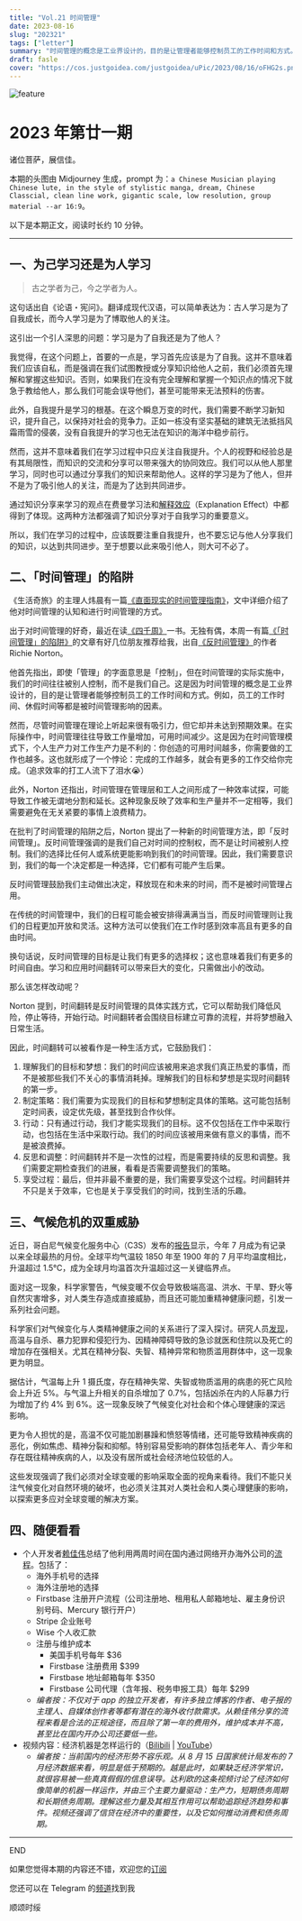 ```yaml
---
title: "Vol.21 时间管理"
date: 2023-08-16
slug: "202321"
tags: ["letter"]
summary: "时间管理的概念是工业界设计的，目的是让管理者能够控制员工的工作时间和方式。然而，时间管理往往导致工作量增加，可用时间减少。因此，Norton 提出了一种新的时间管理方法，即「反时间管理」，强调我们自己对时间的控制权，而不是让时间被别人控制。"
draft: fasle
cover: "https://cos.justgoidea.com/justgoidea/uPic/2023/08/16/oFHG2s.png"
---
```


![feature](https://cos.justgoidea.com/justgoidea/uPic/2023/08/16/oFHG2s.png)

# 2023 年第廿一期

诸位菩萨，展信佳。

本期的头图由 Midjourney 生成，prompt 为：`a Chinese Musician playing Chinese lute, in the style of stylistic manga, dream, Chinese Classcial, clean line work, gigantic scale, low resolution, group material --ar 16:9`。

以下是本期正文，阅读时长约 10 分钟。

---

## 一、为己学习还是为人学习

> 古之学者为己，今之学者为人。
>

这句话出自《论语・宪问》。翻译成现代汉语，可以简单表达为：古人学习是为了自我成长，而今人学习是为了博取他人的关注。

这引出一个引人深思的问题：学习是为了自我还是为了他人？

我觉得，在这个问题上，首要的一点是，学习首先应该是为了自我。这并不意味着我们应该自私，而是强调在我们试图教授或分享知识给他人之前，我们必须首先理解和掌握这些知识。否则，如果我们在没有完全理解和掌握一个知识点的情况下就急于教给他人，那么我们可能会误导他们，甚至可能带来无法预料的伤害。

此外，自我提升是学习的根基。在这个瞬息万变的时代，我们需要不断学习新知识，提升自己，以保持对社会的竞争力。正如一栋没有坚实基础的建筑无法抵挡风霜雨雪的侵袭，没有自我提升的学习也无法在知识的海洋中稳步前行。

然而，这并不意味着我们在学习过程中只应关注自我提升。个人的视野和经验总是有其局限性，而知识的交流和分享可以带来强大的协同效应。我们可以从他人那里学习，同时也可以通过分享我们的知识来帮助他人。这样的学习是为了他人，但并不是为了吸引他人的关注，而是为了达到共同进步。

通过知识分享来学习的观点在费曼学习法和[解释效应](https://36kr.com/p/1205562737741697)（Explanation Effect）中都得到了体现。这两种方法都强调了知识分享对于自我学习的重要意义。

所以，我们在学习的过程中，应该既要注重自我提升，也不要忘记与他人分享我们的知识，以达到共同进步。至于想要以此来吸引他人，则大可不必了。

## 二、「时间管理」的陷阱

《生活奇旅》的主理人炜晨有一篇[《直面现实的时间管理指南》](https://weichen.blog/time/)，文中详细介绍了他对时间管理的认知和进行时间管理的方式。

出于对时间管理的好奇，最近在读[《四千周》](https://book.douban.com/subject/36093214/)一书。无独有偶，本周一有篇[《「时间管理」的陷阱》](https://mp.weixin.qq.com/s/mR3fLD98u8TtUkIG2UtxCw)的文章有好几位朋友推荐给我，出自[《反时间管理》](https://book.douban.com/subject/36477189/)的作者 Richie Norton。

他首先指出，即使「管理」的字面意思是「控制」，但在时间管理的实际实施中，我们的时间往往被别人控制，而不是我们自己。这是因为时间管理的概念是工业界设计的，目的是让管理者能够控制员工的工作时间和方式。例如，员工的工作时间、休假时间等都是被时间管理影响的因素。

然而，尽管时间管理在理论上听起来很有吸引力，但它却并未达到预期效果。在实际操作中，时间管理往往导致工作量增加，可用时间减少。这是因为在时间管理模式下，个人生产力对工作生产力是不利的：你创造的可用时间越多，你需要做的工作也越多。这也就形成了一个悖论：完成的工作越多，就会有更多的工作交给你完成。（追求效率的打工人流下了泪水😭）

此外，Norton 还指出，时间管理在管理层和工人之间形成了一种效率试探，可能导致工作被无谓地分割和延长。这种现象反映了效率和生产量并不一定相等，我们需要避免在无关紧要的事情上浪费精力。

在批判了时间管理的陷阱之后，Norton 提出了一种新的时间管理方法，即「反时间管理」。反时间管理强调的是我们自己对时间的控制权，而不是让时间被别人控制。我们的选择比任何人或系统更能影响到我们的时间管理。因此，我们需要意识到，我们的每一个决定都是一种选择，它们都有可能产生后果。

反时间管理鼓励我们主动做出决定，释放现在和未来的时间，而不是被时间管理占用。

在传统的时间管理中，我们的日程可能会被安排得满满当当，而反时间管理则让我们的日程更加开放和灵活。这种方法可以使我们在工作时感到效率高且有更多的自由时间。

换句话说，反时间管理的目标是让我们有更多的选择权；这也意味着我们有更多的时间自由。学习和应用时间翻转可以带来巨大的变化，只需做出小的改动。

那么该怎样改动呢？

Norton 提到，时间翻转是反时间管理的具体实践方式，它可以帮助我们降低风险，停止等待，开始行动。时间翻转者会围绕目标建立可靠的流程，并将梦想融入日常生活。

因此，时间翻转可以被看作是一种生活方式，它鼓励我们：

1. 理解我们的目标和梦想：我们的时间应该被用来追求我们真正热爱的事情，而不是被那些我们不关心的事情消耗掉。理解我们的目标和梦想是实现时间翻转的第一步。
2. 制定策略：我们需要为实现我们的目标和梦想制定具体的策略。这可能包括制定时间表，设定优先级，甚至找到合作伙伴。
3. 行动：只有通过行动，我们才能实现我们的目标。这不仅包括在工作中采取行动，也包括在生活中采取行动。我们的时间应该被用来做有意义的事情，而不是被浪费掉。
4. 反思和调整：时间翻转并不是一次性的过程，而是需要持续的反思和调整。我们需要定期检查我们的进展，看看是否需要调整我们的策略。
5. 享受过程：最后，但并非最不重要的是，我们需要享受这个过程。时间翻转并不只是关于效率，它也是关于享受我们的时间，找到生活的乐趣。

## 三、气候危机的双重威胁

近日，哥白尼气候变化服务中心（C3S）发布的[报告](https://climate.copernicus.eu/july-2023-warmest-month-earths-recent-history)显示，今年 7 月成为有记录以来全球最热的月份。全球平均气温较 1850 年至 1900 年的 7 月平均温度相比，升温超过 1.5℃，成为全球月均温首次升温超过这一关键临界点。

面对这一现象，科学家警告，气候变暖不仅会导致极端高温、洪水、干旱、野火等自然灾害增多，对人类生存造成直接威胁，而且还可能加重精神健康问题，引发一系列社会问题。

科学家们对气候变化与人类精神健康之间的关系进行了深入探讨。研究人员[发现](https://www.nytimes.com/2023/08/10/health/heat-mental-health.html)，高温与自杀、暴力犯罪和侵犯行为、因精神障碍导致的急诊就医和住院以及死亡的增加存在强相关。尤其在精神分裂、失智、精神异常和物质滥用群体中，这一现象更为明显。

据估计，气温每上升 1 摄氏度，存在精神失常、失智或物质滥用的病患的死亡风险会上升近 5%。与气温上升相关的自杀增加了 0.7%，包括凶杀在内的人际暴力行为增加了约 4% 到 6%。这一现象反映了气候变化对社会和个体心理健康的深远影响。

更为令人担忧的是，高温不仅可能加剧暴躁和愤怒等情绪，还可能导致精神疾病的恶化，例如焦虑、精神分裂和抑郁。特别容易受影响的群体包括老年人、青少年和存在既往精神疾病的人，以及没有居所或社会经济地位较低的人。

这些发现强调了我们必须对全球变暖的影响采取全面的视角来看待。我们不能只关注气候变化对自然环境的破坏，也必须关注其对人类社会和人类心理健康的影响，以探索更多应对全球变暖的解决方案。

## 四、随便看看

- 个人开发者[赖佳伟](https://okjk.co/WkrByj)总结了他利用两周时间在国内通过网络开办海外公司的[流程](https://m.okjike.com/originalPosts/64d4e94e58c9056cf4fed028?s=ewoidSI6ICI2MmFhOWNlMjY3ZjA1MDAwMTE0NjA5MTkiCn0=)。包括了：
    - 海外手机号的选择
    - 海外注册地的选择
    - Firstbase 注册开户流程（公司注册地、租用私人邮箱地址、雇主身份识别号码、Mercury 银行开户）
    - Stripe 企业账号
    - Wise 个人收汇款
    - 注册与维护成本
        - 美国手机号每年 $36
        - Firstbase 注册费用 $399
        - Firstbase 地址邮箱每年 $350
        - Firstbase 公司代理（含年报、税务申报工具）每年 $299
    - *编者按：不仅对于 app 的独立开发者，有许多独立博客的作者、电子报的主理人、自媒体创作者等都有潜在的海外收付款需求。从赖佳伟分享的流程来看是合法的正规途径，而且除了第一年的费用外，维护成本并不高，甚至比在国内开办公司还要低一些。*
- 视频内容：经济机器是怎样运行的（[Bilibili](https://www.bilibili.com/video/BV1aJ411t77a/?spm_id_from=333.337.search-card.all.click) | [YouTube](https://youtu.be/rFV7wdEX-Mo)）
    - *编者按：当前国内的经济形势不容乐观。从 8 月 15 日国家统计局发布的 7 月经济数据来看，明显是低于预期的。越是此时，如果缺乏经济学常识，就很容易被一些真真假假的信息误导。达利欧的这条视频讨论了经济如何像简单的机器一样运作，并由三个主要力量驱动：生产力，短期债务周期和长期债务周期。理解这些力量及其相互作用可以帮助追踪经济趋势和事件。视频还强调了信贷在经济中的重要性，以及它如何推动消费和债务周期。*

---

END

如果您觉得本期的内容还不错，欢迎您的[订阅](https://justgoidea.com/newsletter/)

您还可以在 Telegram 的[频道](https://t.me/justgoidea)找到我

顺颂时绥
